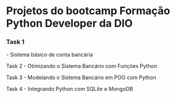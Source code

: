 <h1>Projetos do bootcamp Formação Python Developer da DIO</h1>  
<p><h3> Task 1 </h3>- Sistema básico de conta bancária </p> 
<p> Task 2 - Otimizando o Sistema Bancário com Funções Python </p> 
<p> Task 3 - Modelando o Sistema Bancário em POO com Python </p> 
<p> Task 4 - Integrando Python com SQLite e MongoDB </p> 

